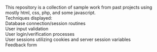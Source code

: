 
This repository is a collection of sample work from past projects using mostly html, css, php, and some javascript.<br>
Techniques displayed:<br>
Database connection/session routines<br>
User input validation<br>
User login/verification processes<br>
User sessions utilizing cookies and server session variables <br>
Feedback form<br>
